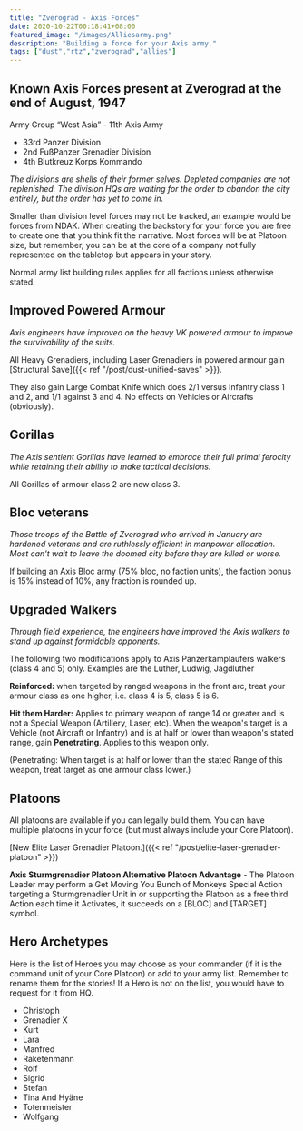```yaml
---
title: "Zverograd - Axis Forces"
date: 2020-10-22T00:18:41+08:00
featured_image: "/images/Alliesarmy.png"
description: "Building a force for your Axis army."
tags: ["dust","rtz","zverograd","allies"]
---
```


## Known Axis Forces present at Zverograd at the end of August, 1947

Army Group “West Asia” - 11th Axis Army
- 33rd Panzer Division
- 2nd FußPanzer Grenadier Division
- 4th Blutkreuz Korps Kommando

*The divisions are shells of their former selves. Depleted companies are not replenished. The division HQs are waiting for the order to abandon the city entirely, but the order has yet to come in.*

Smaller than division level forces may not be tracked, an example would be forces from NDAK. When creating the backstory for your force you are free to create one that you think fit the narrative. Most forces will be at Platoon size, but remember, you can be at the core of a company not fully represented on the tabletop but appears in your story.

Normal army list building rules applies for all factions unless otherwise stated.

## Improved Powered Armour
*Axis engineers have improved on the heavy VK powered armour to improve the survivability of the suits.*

All Heavy Grenadiers, including Laser Grenadiers in powered armour gain [Structural Save]({{< ref "/post/dust-unified-saves" >}}).

They also gain Large Combat Knife which does 2/1 versus Infantry class 1 and 2, and 1/1 against 3 and 4. No effects on Vehicles or Aircrafts (obviously).



## Gorillas
*The Axis sentient Gorillas have learned to embrace their full primal ferocity while retaining their ability to make tactical decisions.*

All Gorillas of armour class 2 are now class 3.

## Bloc veterans
*Those troops of the Battle of Zverograd who arrived in January are hardened veterans and are ruthlessly efficient in manpower allocation. Most can't wait to leave the doomed city before they are killed or worse.*

If building an Axis Bloc army (75% bloc, no faction units), the faction bonus is 15% instead of 10%, any fraction is rounded up.

## Upgraded Walkers

*Through field experience, the engineers have improved the Axis walkers to stand up against formidable opponents.*

The following two modifications apply to Axis Panzerkamplaufers walkers (class 4 and 5) only. Examples are the Luther, Ludwig, Jagdluther

**Reinforced:** when targeted by ranged weapons in the front arc, treat your armour class as one higher, i.e. class 4 is 5, class 5 is 6.

**Hit them Harder:** Applies to primary weapon of range 14 or greater and is not a Special Weapon (Artillery, Laser, etc). When the weapon's target is a Vehicle (not Aircraft or Infantry) and is at half or lower than weapon's stated range, gain **Penetrating**. Applies to this weapon only.

(Penetrating: When target is at half or lower than the stated Range of this weapon, treat target as one armour class lower.)

## Platoons
All platoons are available if you can legally build them. You can have multiple platoons in your force (but must always include your Core Platoon).

[New Elite Laser Grenadier Platoon.]({{< ref "/post/elite-laser-grenadier-platoon" >}})

**Axis Sturmgrenadier Platoon Alternative Platoon Advantage** - The Platoon Leader may perform a Get Moving You Bunch of Monkeys Special Action targeting a Sturmgrenadier Unit in or supporting the Platoon as a free third Action each time it Activates, it succeeds on a [BLOC] and [TARGET] symbol.

## Hero Archetypes
Here is the list of Heroes you may choose as your commander (if it is the command unit of your Core Platoon) or add to your army list. Remember to rename them for the stories! If a Hero is not on the list, you would have to request for it from HQ.

- Christoph
- Grenadier X
- Kurt
- Lara
- Manfred
- Raketenmann
- Rolf
- Sigrid
- Stefan
- Tina And Hyäne
- Totenmeister
- Wolfgang
